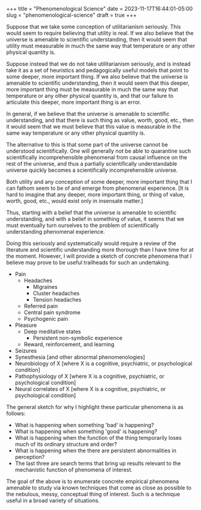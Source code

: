 +++
title = "Phenomenological Science"
date = 2023-11-17T16:44:01-05:00
slug = "phenomenological-science"
draft = true
+++

Suppose that we take some conception of utilitarianism seriously. This would seem to require believing that utility is real. If we also believe that the universe is amenable to scientific understanding, then it would seem that utility must measurable in much the same way that temperature or any other physical quantity is.

Suppose instead that we do not take utilitarianism seriously, and is instead take it as a set of heuristics and pedagogically useful models that point to some deeper, more important thing. If we also believe that the universe is amenable to scientific understanding, then it would seem that this deeper, more important thing must be measurable in much the same way that temperature or any other physical quantity is, and that our failure to articulate this deeper, more important thing is an error.

In general, if we believe that the universe is amenable to scientific understanding, and that there is such thing as value, worth, good, etc., then it would seem that we must believe that this value is measurable in the same way temperature or any other physical quantity is.

The alternative to this is that some part of the universe cannot be understood scientifically. One will generally not be able to quarantine such scientifically incomprehensible phenomenal from causal influence on the rest of the universe, and thus a partially scientifically understandable universe quickly becomes a scientifically incomprehensible universe.

Both utility and any conception of some deeper, more important thing that I can fathom seem to be of and emerge from phenomenal experience. \[It is hard to imagine that any deeper, more important thing, or thing of value, worth, good, etc., would exist only in insensate matter.\]

Thus, starting with a belief that the universe is amenable to scientific understanding, and with a belief in something of value, it seems that we must eventually turn ourselves to the problem of scientifically understanding phenomenal experience.

Doing this seriously and systematically would require a review of the literature and scientific understanding more thorough than I have time for at the moment. However, I will provide a sketch of concrete phenomena that I believe may prove to be useful trailheads for such an undertaking.

- Pain
	+ Headaches
		* Migraines
		* Cluster headaches
		* Tension headaches
	+ Referred pain
	+ Central pain syndrome
	+ Psychogenic pain
- Pleasure
	+ Deep meditative states
		* Persistent non-symbolic experience
	+ Reward, reinforcement, and learning
- Seizures
- Synesthesia \[and other abnormal phenomenologies\]
- Neurobiology of X \[where X is a cognitive, psychiatric, or psychological condition\]
- Pathophysiology of X \[where X is a cognitive, psychiatric, or psychological condition\]
- Neural correlates of X \[where X is a cognitive, psychiatric, or psychological condition\]

The general sketch for why I highlight these particular phenomena is as follows:

- What is happening when something 'bad' is happening?
- What is happening when something 'good' is happening?
- What is happening when the function of the thing temporarily loses much of its ordinary structure and order?
- What is happening when the there are persistent abnormalities in perception?
- The last three are search terms that bring up results relevant to the mechanistic function of phenomena of interest.

The goal of the above is to enumerate concrete empirical phenomena amenable to study via known techniques that come as close as possible to the nebulous, messy, conceptual thing of interest. Such is a technique useful in a broad variety of situations.
